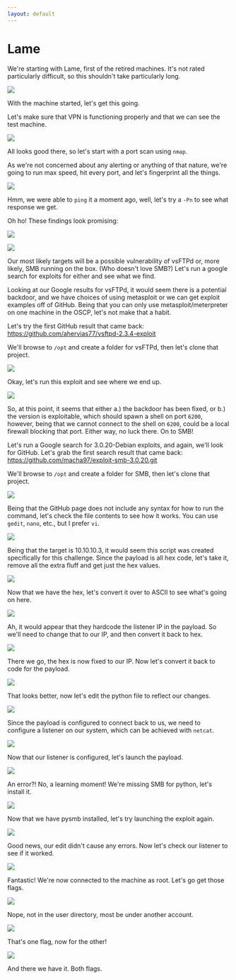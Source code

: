 ```yaml
---
layout: default
---
```


# Lame

We're starting with Lame, first of the retired machines.  It's not rated particularly difficult, so this shouldn't take particularly long.

![](./01.png)

With the machine started, let's get this going.

Let's make sure that VPN is functioning properly and that we can see the test machine.

![](./02.png)

All looks good there, so let's start with a port scan using ```nmap```.

As we're not concerned about any alerting or anything of that nature, we're going to run max speed, hit every port, and let's fingerprint all the things.

![](./03.png)

Hmm, we were able to ```ping``` it a moment ago, well, let's try a ```-Pn``` to see what response we get.

Oh ho!  These findings look promising:

![](./04.png)

![](./05.png)

Our most likely targets will be a possible vulnerability of vsFTPd or, more likely, SMB running on the box.  (Who doesn't love  SMB?)  Let's run a google search for exploits for either and see what we find.

Looking at our Google results for vsFTPd, it would seem there is a potential backdoor, and we have choices of using metasploit or we can get exploit examples off of GitHub.  Being that you can only use metasploit/meterpreter on one machine in the OSCP, let's not make that a habit.

Let's try the first GitHub result that came back: https://github.com/ahervias77/vsftpd-2.3.4-exploit

We'll browse to ```/opt``` and create a folder for vsFTPd, then let's clone that project.

![](./06.png)

Okay, let's run this exploit and see where we end up.

![](./07.png)

So, at this point, it seems that either a.) the backdoor has been fixed, or b.) the version is exploitable, which should spawn a shell on port ```6200```, however, being that we cannot connect to the shell on ```6200```, could be a local firewall blocking that port.  Either way, no luck there.  On to SMB!

Let's run a Google search for 3.0.20-Debian exploits, and again, we'll look for GitHub.  Let's grab the first search result that came back: https://github.com/macha97/exploit-smb-3.0.20.git

We'll browse to ```/opt``` and create a folder for SMB, then let's clone that project.

![](./08.png)

Being that the GitHub page does not include any syntax for how to run the command, let's check the file contents to see how it works.  You can use ```gedit```, ```nano```, etc., but I prefer ```vi```.

![](./09.png)

Being that the target is 10.10.10.3, it would seem this script was created specifically for this challenge.  Since the payload is all hex code, let's take it, remove all the extra fluff and get just the hex values.

![](./10.png)

Now that we have the hex, let's convert it over to ASCII to see what's going on here.

![](./11.png)

Ah, it would appear that they hardcode the listener IP in the payload.  So we'll need to change that to our IP, and then convert it back to hex.

![](./12.png)

There we go, the hex is now fixed to our IP.  Now let's convert it back to code for the payload.

![](./13.png)

That looks better, now let's edit the python file to reflect our changes.

![](./14.png)

Since the payload is configured to connect back to us, we need to configure a listener on our system, which can be achieved with ```netcat```.

![](./15.png)

Now that our listener is configured, let's launch the payload.

![](./16.png)

An error?!  No, a learning moment!  We're missing SMB for python, let's install it.

![](./17.png)

Now that we have pysmb installed, let's try launching the exploit again.

![](./18.png)

Good news, our edit didn't cause any errors.  Now let's check our listener to see if it worked.

![](./19.png)

Fantastic!  We're now connected to the machine as root.  Let's go get those flags.

![](./20.png)

Nope, not in the user directory, most be under another account.

![](./21.png)

That's one flag, now for the other!

![](./22.png)

And there we have it.  Both flags.